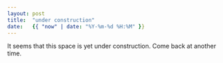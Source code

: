 ```yaml
---
layout: post
title:  "under construction"
date:   {{ "now" | date: "%Y-%m-%d %H:%M" }}
---
```


It seems that this space is yet under construction. Come back at another time. 